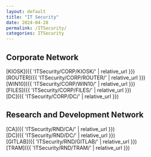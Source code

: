 ```yaml
---
layout: default
title: "IT Security"
date: 2024-04-28
permalink: /ITSecurity/
categories: ITSecurity
---
```


## Corporate Network
[KIOSK]({{ 'ITSecurity/CORP/KIOSK/' | relative_url }}) \
[ROUTER]({{ 'ITSecurity/CORP/ROUTER/' | relative_url }}) \
[WIN10]({{ 'ITSecurity/CORP/WIN10/' | relative_url }}) \
[FILES]({{ 'ITSecurity/CORP/FILES/' | relative_url }}) \
[DC]({{ 'ITSecurity/CORP/DC/' | relative_url }}) 

## Research and Development Network
[CA]({{ 'ITSecurity/RND/CA/' | relative_url }})\
[DC]({{ 'ITSecurity/RND/DC/' | relative_url }})\
[GITLAB]({{ 'ITSecurity/RND/GITLAB/' | relative_url }})\
[TRAM]({{ 'ITSecurity/RND/TRAM/' | relative_url }})